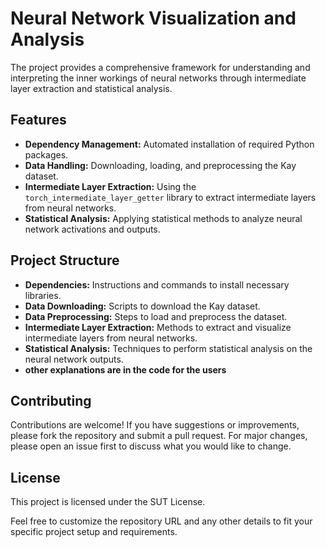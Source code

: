 # Neural Network Visualization and Analysis

The project provides a comprehensive framework for understanding and interpreting the inner workings of neural networks through intermediate layer extraction and statistical analysis.

## Features

- **Dependency Management:** Automated installation of required Python packages.
- **Data Handling:** Downloading, loading, and preprocessing the Kay dataset.
- **Intermediate Layer Extraction:** Using the `torch_intermediate_layer_getter` library to extract intermediate layers from neural networks.
- **Statistical Analysis:** Applying statistical methods to analyze neural network activations and outputs.


## Project Structure

- **Dependencies:** Instructions and commands to install necessary libraries.
- **Data Downloading:** Scripts to download the Kay dataset.
- **Data Preprocessing:** Steps to load and preprocess the dataset.
- **Intermediate Layer Extraction:** Methods to extract and visualize intermediate layers from neural networks.
- **Statistical Analysis:** Techniques to perform statistical analysis on the neural network outputs.
- **other explanations are in the code for the users**
## Contributing

Contributions are welcome! If you have suggestions or improvements, please fork the repository and submit a pull request. For major changes, please open an issue first to discuss what you would like to change.

## License

This project is licensed under the SUT License.


Feel free to customize the repository URL and any other details to fit your specific project setup and requirements.
